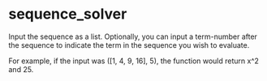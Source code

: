 # sequence_solver
Input the sequence as a list. Optionally, you can input a term-number after the sequence to indicate the term in the sequence you wish to evaluate. 

For example, if the input was ([1, 4, 9, 16], 5), the function would return x^2 and 25. 
